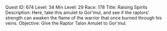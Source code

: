 Quest ID: 674
Level: 34
Min Level: 29
Race: 178
Title: Raising Spirits
Description: Here, take this amulet to Gor'mul, and see if the raptors' strength can awaken the flame of the warrior that once burned through his veins.
Objective: Give the Raptor Talon Amulet to Gor'mul.
